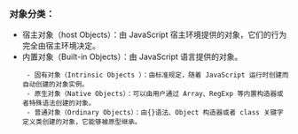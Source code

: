 ### 对象分类：

- 宿主对象（host Objects）：由 JavaScript 宿主环境提供的对象，它们的行为完全由宿主环境决定。
- 内置对象（Built-in Objects）：由 JavaScript 语言提供的对象。
  ```
   - 固有对象（Intrinsic Objects ）：由标准规定，随着 JavaScript 运行时创建而自动创建的对象实例。
   - 原生对象（Native Objects）：可以由用户通过 Array、RegExp 等内置构造器或者特殊语法创建的对象。
   - 普通对象（Ordinary Objects）：由{}语法、Object 构造器或者 class 关键字定义类创建的对象，它能够被原型继承。
  
  ```
